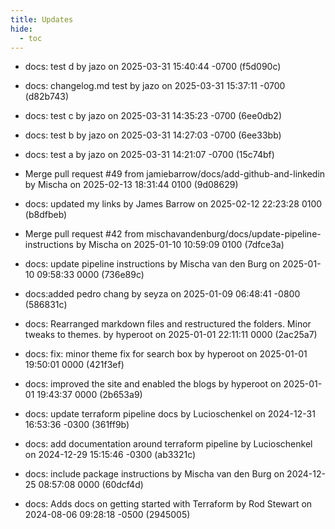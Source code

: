 ```yaml
---
title: Updates
hide:
  - toc
---
```

- docs: test d by jazo on 2025-03-31 15:40:44 -0700 (f5d090c)

- docs: changelog.md test by jazo on 2025-03-31 15:37:11 -0700 (d82b743)

- docs: test c by jazo on 2025-03-31 14:35:23 -0700 (6ee0db2)

- docs: test b by jazo on 2025-03-31 14:27:03 -0700 (6ee33bb)

- docs: test a by jazo on 2025-03-31 14:21:07 -0700 (15c74bf)

- Merge pull request #49 from jamiebarrow/docs/add-github-and-linkedin by Mischa on 2025-02-13 18:31:44 
0100 (9d08629)

- docs: updated my links by James Barrow on 2025-02-12 22:23:28 
0100 (b8dfbeb)

- Merge pull request #42 from mischavandenburg/docs/update-pipeline-instructions by Mischa on 2025-01-10 10:59:09 
0100 (7dfce3a)

- docs: update pipeline instructions by Mischa van den Burg on 2025-01-10 09:58:33 
0000 (736e89c)

- docs:added pedro chang by seyza on 2025-01-09 06:48:41 -0800 (586831c)

- docs: Rearranged markdown files and restructured the folders. Minor tweaks to themes. by hyperoot on 2025-01-01 22:11:11 
0000 (2ac25a7)

- docs: fix: minor theme fix for search box by hyperoot on 2025-01-01 19:50:01 
0000 (421f3ef)

- docs: improved the site and enabled the blogs by hyperoot on 2025-01-01 19:43:37 
0000 (2b653a9)

- docs: update terraform pipeline docs by Lucioschenkel on 2024-12-31 16:53:36 -0300 (361ff9b)

- docs: add documentation around terraform pipeline by Lucioschenkel on 2024-12-29 15:15:46 -0300 (ab3321c)

- docs: include package instructions by Mischa van den Burg on 2024-12-25 08:57:08 
0000 (60dcf4d)

- docs: Adds docs on getting started with Terraform by Rod Stewart on 2024-08-06 09:28:18 -0500 (2945005)

